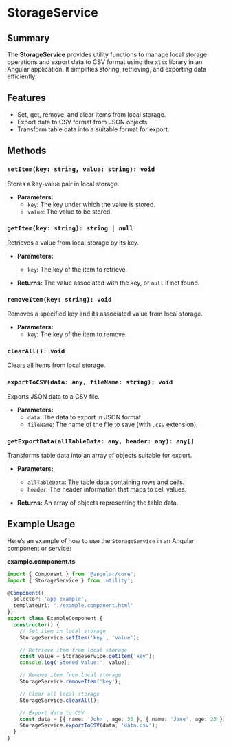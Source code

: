 # StorageService

## Summary

The **StorageService** provides utility functions to manage local storage operations and export data to CSV format using the `xlsx` library in an Angular application. It simplifies storing, retrieving, and exporting data efficiently.

## Features

- Set, get, remove, and clear items from local storage.
- Export data to CSV format from JSON objects.
- Transform table data into a suitable format for export.

## Methods

### `setItem(key: string, value: string): void`

Stores a key-value pair in local storage.

- **Parameters:**
  - `key`: The key under which the value is stored.
  - `value`: The value to be stored.

### `getItem(key: string): string | null`

Retrieves a value from local storage by its key.

- **Parameters:**
  - `key`: The key of the item to retrieve.
  
- **Returns:** The value associated with the key, or `null` if not found.

### `removeItem(key: string): void`

Removes a specified key and its associated value from local storage.

- **Parameters:**
  - `key`: The key of the item to remove.

### `clearAll(): void`

Clears all items from local storage.

### `exportToCSV(data: any, fileName: string): void`

Exports JSON data to a CSV file.

- **Parameters:**
  - `data`: The data to export in JSON format.
  - `fileName`: The name of the file to save (with `.csv` extension).

### `getExportData(allTableData: any, header: any): any[]`

Transforms table data into an array of objects suitable for export.

- **Parameters:**
  - `allTableData`: The table data containing rows and cells.
  - `header`: The header information that maps to cell values.

- **Returns:** An array of objects representing the table data.

## Example Usage

Here’s an example of how to use the `StorageService` in an Angular component or service:

**example.component.ts**

```typescript
import { Component } from '@angular/core';
import { StorageService } from 'utility';

@Component({
  selector: 'app-example',
  templateUrl: './example.component.html'
})
export class ExampleComponent {
  constructor() {
    // Set item in local storage
    StorageService.setItem('key', 'value');

    // Retrieve item from local storage
    const value = StorageService.getItem('key');
    console.log('Stored Value:', value);

    // Remove item from local storage
    StorageService.removeItem('key');

    // Clear all local storage
    StorageService.clearAll();

    // Export data to CSV
    const data = [{ name: 'John', age: 30 }, { name: 'Jane', age: 25 }];
    StorageService.exportToCSV(data, 'data.csv');
  }
}
